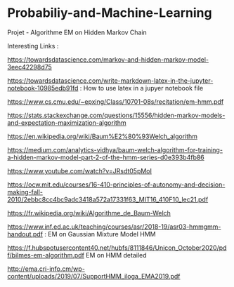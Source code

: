 # Probabiliy-and-Machine-Learning
Projet - Algorithme EM on Hidden Markov Chain

Interesting Links :

https://towardsdatascience.com/markov-and-hidden-markov-model-3eec42298d75

https://towardsdatascience.com/write-markdown-latex-in-the-jupyter-notebook-10985edb91fd   : How to use latex in a jupyer notebook file

https://www.cs.cmu.edu/~epxing/Class/10701-08s/recitation/em-hmm.pdf

https://stats.stackexchange.com/questions/15556/hidden-markov-models-and-expectation-maximization-algorithm

https://en.wikipedia.org/wiki/Baum%E2%80%93Welch_algorithm

https://medium.com/analytics-vidhya/baum-welch-algorithm-for-training-a-hidden-markov-model-part-2-of-the-hmm-series-d0e393b4fb86

https://www.youtube.com/watch?v=JRsdt05pMoI

https://ocw.mit.edu/courses/16-410-principles-of-autonomy-and-decision-making-fall-2010/2ebbc8cc4bc9adc3418a572a17331f63_MIT16_410F10_lec21.pdf

https://fr.wikipedia.org/wiki/Algorithme_de_Baum-Welch

https://www.inf.ed.ac.uk/teaching/courses/asr/2018-19/asr03-hmmgmm-handout.pdf : EM on Gaussian Mixture Model HMM

https://f.hubspotusercontent40.net/hubfs/8111846/Unicon_October2020/pdf/bilmes-em-algorithm.pdf EM on HMM detailed 

http://ema.cri-info.cm/wp-content/uploads/2019/07/SupportHMM_iloga_EMA2019.pdf


